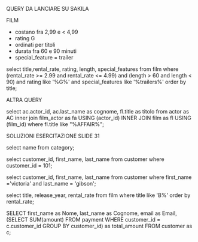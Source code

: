 QUERY DA LANCIARE SU SAKILA

FILM

- costano fra 2,99 e < 4,99
- rating G
- ordinati per titoli
- durata fra 60 e 90 minuti
- special_feature = trailer

 select title,rental_rate, rating, length, special_features from film where (rental_rate >= 2.99 and rental_rate <= 4.99) and (length > 60 and length < 90) and rating like '%G%' and special_features like '%trailers%' order by title;

 ALTRA QUERY

select ac.actor_id, ac.last_name as cognome, fl.title as titolo from actor as AC inner join film_actor as fa USING (actor_id) INNER JOIN film as fl USING (film_id) where fl.title like "%AFFAIR%";


SOLUZIONI ESERCITAZIONE SLIDE 31

select name from category;

select customer_id, first_name, last_name from customer where customer_id = 101;

select customer_id, first_name, last_name from customer where first_name ='victoria' and last_name = 'gibson';

select title, release_year, rental_rate from film where title like 'B%' order by rental_rate;

SELECT
first_name as Nome,
last_name as Cognome,
email as Email,
(SELECT SUM(amount) FROM payment WHERE customer_id = c.customer_id GROUP BY customer_id) as total_amount
FROM customer as c;